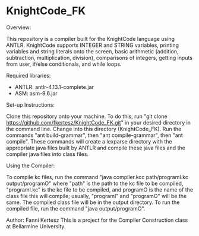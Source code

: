 # KnightCode_FK

Overview:

This repository is a compiler built for the KnightCode language using ANTLR. KnightCode supports INTEGER and STRING variables, printing variables and string literals onto the screen, basic arithmetic (addition, subtraction, multiplication, division), comparisons of integers, getting inputs from user, if/else conditionals, and while loops.

Required libraries:

- ANTLR: antlr-4.13.1-complete.jar
- ASM: asm-9.6.jar

Set-up Instructions:

Clone this repository onto your machine. To do this, run "git clone https://github.com/fkertesz/KnightCode_FK.git" in your desired directory in the command line. Change into this directory (KnightCode_FK).
Run the commands "ant build-grammar", then "ant compile-grammar", then "ant compile". These commands will create a lexparse directory with the appropriate java files built by ANTLR and compile these java files and the compiler java files into class files.

Using the Compiler:

To compile kc files, run the command "java compiler.kcc path/programI.kc output/programO" where "path" is the path to the kc file to be compiled, "programI.kc" is the kc file to be compiled, and programO is the name of the class file this will compile; usually, "programI" and "programO" will be the same. The compiled class file will be in the output directory.
To run the compiled file, run the command "java output/programO".

Author: Fanni Kertesz
This is a project for the Compiler Construction class at Bellarmine University.
